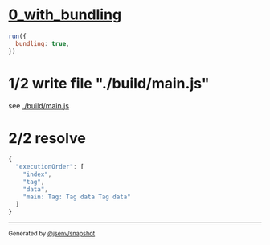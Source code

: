 # [0_with_bundling](../../import_circular_build.test.mjs#L20)

```js
run({
  bundling: true,
})
```

# 1/2 write file "./build/main.js"

see [./build/main.js](./build/main.js)

# 2/2 resolve

```js
{
  "executionOrder": [
    "index",
    "tag",
    "data",
    "main: Tag: Tag data Tag data"
  ]
}
```

---

<sub>
  Generated by <a href="https://github.com/jsenv/core/tree/main/packages/independent/snapshot">@jsenv/snapshot</a>
</sub>
